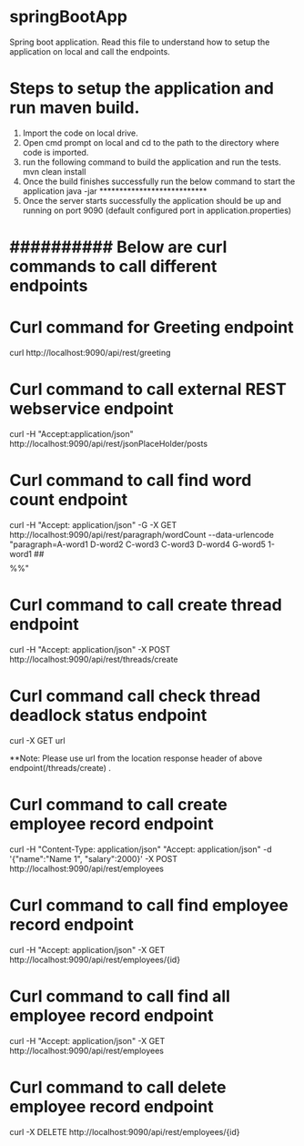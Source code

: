 # springBootApp
Spring boot application.
Read this file to understand how to setup the application on local and call the endpoints.

# Steps to setup the application and run maven build.

  1. Import the code on local drive.
  2. Open cmd prompt on local and cd to the path to the directory where code is imported.
  3. run the following command to build the application and run the tests.
          mvn clean install
  4. Once the build finishes successfully run the below command to start the application
          java -jar ***************************
  5. Once the server starts successfully the application should be up and running on port 9090 (default configured port in               application.properties)

# ########## Below are curl commands to call different endpoints ###########
 
# Curl command for Greeting endpoint

curl http://localhost:9090/api/rest/greeting

# Curl command to call external REST webservice endpoint

curl -H "Accept:application/json" http://localhost:9090/api/rest/jsonPlaceHolder/posts

# Curl command to call find word count endpoint 

curl -H "Accept: application/json" -G -X GET http://localhost:9090/api/rest/paragraph/wordCount --data-urlencode "paragraph=A-word1 D-word2 C-word3 C-word3 D-word4     G-word5 1-word1 ##$$%% ##$$%%"

# Curl command to call create thread endpoint

curl -H "Accept: application/json" -X POST http://localhost:9090/api/rest/threads/create

# Curl command call check thread deadlock status endpoint

curl -X GET url

**Note: Please use url from the location response header of above endpoint(/threads/create) .

# Curl command to call create employee record endpoint

curl -H "Content-Type: application/json"  "Accept: application/json" -d '{"name":"Name 1", "salary":2000}' -X POST http://localhost:9090/api/rest/employees

# Curl command to call find employee record endpoint

curl -H "Accept: application/json" -X GET http://localhost:9090/api/rest/employees/{id}

# Curl command to call find all employee record endpoint

curl -H "Accept: application/json" -X GET http://localhost:9090/api/rest/employees

# Curl command to call delete employee record endpoint

curl -X DELETE http://localhost:9090/api/rest/employees/{id}
